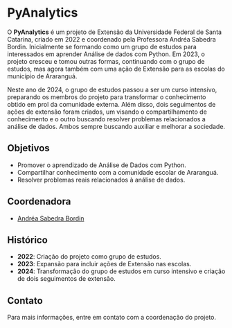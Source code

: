 # PyAnalytics

O **PyAnalytics** é um projeto de Extensão da Universidade Federal de Santa Catarina, criado em 2022 e coordenado pela Professora Andréa Sabedra Bordin. Inicialmente se formando como um grupo de estudos para interessados em aprender Análise de dados com Python. Em 2023, o projeto cresceu e tomou outras formas, continuando com o grupo de estudos, mas agora também com uma ação de Extensão para as escolas do município de Araranguá.

Neste ano de 2024, o grupo de estudos passou a ser um curso intensivo, preparando os membros do projeto para transformar o conhecimento obtido em prol da comunidade externa. Além disso, dois seguimentos de ações de extensão foram criados, um visando o compartilhamento de conhecimento e o outro buscando resolver problemas relacionados a análise de dados. Ambos sempre buscando auxiliar e melhorar a sociedade.

## Objetivos

- Promover o aprendizado de Análise de Dados com Python.
- Compartilhar conhecimento com a comunidade escolar de Araranguá.
- Resolver problemas reais relacionados à análise de dados.

## Coordenadora

- [Andréa Sabedra Bordin](https://www.linkedin.com/in/andreasabedrabordin/)

## Histórico

- **2022**: Criação do projeto como grupo de estudos.
- **2023**: Expansão para incluir ações de Extensão nas escolas.
- **2024**: Transformação do grupo de estudos em curso intensivo e criação de dois seguimentos de extensão.

## Contato

Para mais informações, entre em contato com a coordenação do projeto.
